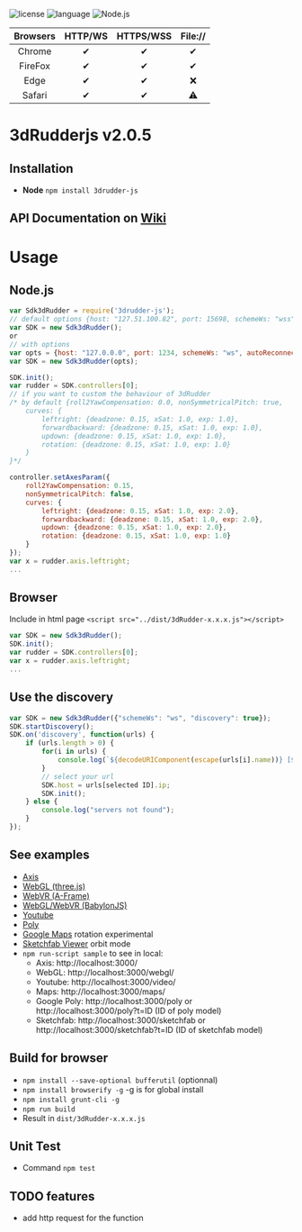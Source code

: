 ![license](https://img.shields.io/github/license/mashape/apistatus.svg)
![language](https://img.shields.io/badge/Language-javascript-green.svg) 
![Node.js](https://img.shields.io/badge/Node.js-v8.9.1-green.svg)

|      Browsers     | HTTP/WS  | HTTPS/WSS  | File://  |
|:--------------:|:--------:|:--------:|:--------:|
|   Chrome   |    ✔     |    ✔     |    ✔     |
|   FireFox  |    ✔     |    ✔    |    ✔     |
|   Edge   |    ✔     |    ✔    |    :x:     |
|   Safari   |    ✔     |    ✔     |    :warning:     |

# 3dRudderjs v2.0.5

## Installation

* **Node** ```npm install 3drudder-js```

## API Documentation on [Wiki](https://github.com/3DRudder/3dRudder-js/wiki/API-doc)

# Usage

## Node.js

```javascript
var Sdk3dRudder = require('3drudder-js');
// default options {host: "127.51.100.82", port: 15698, schemeWs: "wss", autoReconnect: true, autoReconnectInterval: 500 /*ms*/};
var SDK = new Sdk3dRudder(); 
or
// with options
var opts = {host: "127.0.0.0", port: 1234, schemeWs: "ws", autoReconnect: false, autoReconnectInterval: 1000 /*1 sec*/};
var SDK = new Sdk3dRudder(opts);

SDK.init();
var rudder = SDK.controllers[0];
// if you want to custom the behaviour of 3dRudder
/* by default {roll2YawCompensation: 0.0, nonSymmetricalPitch: true,
    curves: {
        leftright: {deadzone: 0.15, xSat: 1.0, exp: 1.0},
        forwardbackward: {deadzone: 0.15, xSat: 1.0, exp: 1.0},					
        updown: {deadzone: 0.15, xSat: 1.0, exp: 1.0},
        rotation: {deadzone: 0.15, xSat: 1.0, exp: 1.0}
    }
}*/

controller.setAxesParam({
    roll2YawCompensation: 0.15,
    nonSymmetricalPitch: false,
    curves: {
        leftright: {deadzone: 0.15, xSat: 1.0, exp: 2.0},
        forwardbackward: {deadzone: 0.15, xSat: 1.0, exp: 2.0},					
        updown: {deadzone: 0.15, xSat: 1.0, exp: 2.0},
        rotation: {deadzone: 0.15, xSat: 1.0, exp: 1.0}
    }
});
var x = rudder.axis.leftright;
...
```

## Browser

Include in html page ```<script src="../dist/3dRudder-x.x.x.js"></script>```

```javascript
var SDK = new Sdk3dRudder();
SDK.init();
var rudder = SDK.controllers[0];
var x = rudder.axis.leftright;
...
```

## Use the discovery

```javascript
var SDK = new Sdk3dRudder({"schemeWs": "ws", "discovery": true});
SDK.startDiscovery();
SDK.on('discovery', function(urls) {    
    if (urls.length > 0) {
        for(i in urls) {
            console.log(`${decodeURIComponent(escape(urls[i].name))} [${urls[i].ip }]`);
        }
        // select your url
        SDK.host = urls[selected ID].ip;
        SDK.init();
    } else {
        console.log("servers not found");
    }    
});
```


## See examples

* [Axis](/examples/axis.html)  
* [WebGL (three.js)](/examples/webgl.html)
* [WebVR (A-Frame)](https://3drudder.github.io/aframe-3dRudder/)
* [WebGL/WebVR (BabylonJS)](https://3drudder.github.io/babylonjs-3dRudder/)
* [Youtube](/examples/video.html)
* [Poly](/examples/poly.html)
* [Google Maps](/examples/maps.html) rotation experimental
* [Sketchfab Viewer](/examples/sketchfab.html) orbit mode
* ```npm run-script sample``` to see in local:
  * Axis: http://localhost:3000/
  * WebGL: http://localhost:3000/webgl/
  * Youtube: http://localhost:3000/video/
  * Maps: http://localhost:3000/maps/ 
  * Google Poly: http://localhost:3000/poly or http://localhost:3000/poly?t=ID (ID of poly model)
  * Sketchfab: http://localhost:3000/sketchfab or http://localhost:3000/sketchfab?t=ID (ID of sketchfab model)

## Build for browser

* ```npm install --save-optional bufferutil``` (optionnal)
* ```npm install browserify -g``` -g is for global install
* ```npm install grunt-cli -g```
* ```npm run build```
* Result in ```dist/3dRudder-x.x.x.js```

## Unit Test

* Command ```npm test```

## TODO features

* add http request for the function
